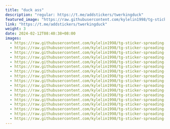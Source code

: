 ```yaml
---
title: "duck ass"
description: "regular: https://t.me/addstickers/twerkingduck"
featured_image: "https://raw.githubusercontent.com/kylelin1998/tg-sticker-spreading-worldwide-images/main/img/5db21b22-cc0c-4a09-9f39-69bd3cd67bac.jpg"
link: "https://t.me/addstickers/twerkingduck"
weight: 3
date: 2024-02-12T08:40:38+08:00
images:
  - https://raw.githubusercontent.com/kylelin1998/tg-sticker-spreading-worldwide-images/main/img/5db21b22-cc0c-4a09-9f39-69bd3cd67bac.jpg
  - https://raw.githubusercontent.com/kylelin1998/tg-sticker-spreading-worldwide-images/main/img/956b6909-fa33-4ed7-bfc1-b6f0d29db080.jpg
  - https://raw.githubusercontent.com/kylelin1998/tg-sticker-spreading-worldwide-images/main/img/bd6a2928-19b0-42a6-908e-48b6b7176915.jpg
  - https://raw.githubusercontent.com/kylelin1998/tg-sticker-spreading-worldwide-images/main/img/0b956abc-07f2-41b3-92c5-612084d7273f.jpg
  - https://raw.githubusercontent.com/kylelin1998/tg-sticker-spreading-worldwide-images/main/img/b6a68972-0604-4457-b046-a8f0fb332e41.jpg
  - https://raw.githubusercontent.com/kylelin1998/tg-sticker-spreading-worldwide-images/main/img/b8a96b26-318c-4722-a7f1-35a2e833563b.jpg
  - https://raw.githubusercontent.com/kylelin1998/tg-sticker-spreading-worldwide-images/main/img/70b2b5a5-73d5-40ac-95da-767e063e52fb.jpg
  - https://raw.githubusercontent.com/kylelin1998/tg-sticker-spreading-worldwide-images/main/img/2da61756-32e3-4fe8-9000-3dbc89421ed6.jpg
  - https://raw.githubusercontent.com/kylelin1998/tg-sticker-spreading-worldwide-images/main/img/2c7e694c-d41e-4085-ac9e-71f35f723e80.jpg
  - https://raw.githubusercontent.com/kylelin1998/tg-sticker-spreading-worldwide-images/main/img/99a5a32b-ce38-4909-b01e-cfa831d7856d.jpg
  - https://raw.githubusercontent.com/kylelin1998/tg-sticker-spreading-worldwide-images/main/img/ffe45891-c841-4972-a541-51561c067d1d.jpg
  - https://raw.githubusercontent.com/kylelin1998/tg-sticker-spreading-worldwide-images/main/img/58edcbbb-7ced-4920-89ec-d26c7cd1d66e.jpg
  - https://raw.githubusercontent.com/kylelin1998/tg-sticker-spreading-worldwide-images/main/img/8d4504ef-4e25-4d84-b7f8-ee8729ad6534.jpg
  - https://raw.githubusercontent.com/kylelin1998/tg-sticker-spreading-worldwide-images/main/img/8dd0ced7-2e1c-43db-a67d-d0d8c16d87c4.jpg
  - https://raw.githubusercontent.com/kylelin1998/tg-sticker-spreading-worldwide-images/main/img/665c8786-1667-4145-acbe-a4b021380d1b.jpg
  - https://raw.githubusercontent.com/kylelin1998/tg-sticker-spreading-worldwide-images/main/img/a896c77d-88b2-42b4-a0bd-132c6d431900.jpg
  - https://raw.githubusercontent.com/kylelin1998/tg-sticker-spreading-worldwide-images/main/img/f6a35550-37cf-4e36-8e73-f1c6bf4434c9.jpg
---
```

